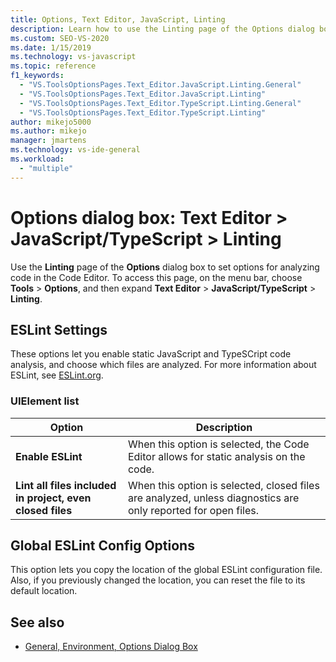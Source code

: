 ```yaml
---
title: Options, Text Editor, JavaScript, Linting
description: Learn how to use the Linting page of the Options dialog box to set options for analyzing code in the Code Editor.
ms.custom: SEO-VS-2020
ms.date: 1/15/2019
ms.technology: vs-javascript
ms.topic: reference
f1_keywords:
  - "VS.ToolsOptionsPages.Text_Editor.JavaScript.Linting.General"
  - "VS.ToolsOptionsPages.Text_Editor.JavaScript.Linting"
  - "VS.ToolsOptionsPages.Text_Editor.TypeScript.Linting.General"
  - "VS.ToolsOptionsPages.Text_Editor.TypeScript.Linting"
author: mikejo5000
ms.author: mikejo
manager: jmartens
ms.technology: vs-ide-general
ms.workload:
  - "multiple"
---
```

# Options dialog box: Text Editor \> JavaScript/TypeScript \> Linting

Use the **Linting** page of the **Options** dialog box to set options for analyzing code in the Code Editor. To access this page, on the menu bar, choose **Tools** > **Options**, and then expand **Text Editor** > **JavaScript/TypeScript** > **Linting**.

## ESLint Settings

These options let you enable static JavaScript and TypeSCript code analysis, and choose which files are analyzed. For more information about ESLint, see [ESLint.org](https://eslint.org/).

### UIElement list

|Option|Description|
|------------|-----------------|
|**Enable ESLint**|When this option is selected, the Code Editor allows for static analysis on the code.|
|**Lint all files included in project, even closed files**|When this option is selected, closed files are analyzed, unless diagnostics are only reported for open files.|

## Global ESLint Config Options

This option lets you copy the location of the global ESLint configuration file. Also, if you previously changed the location, you can reset the file to its default location.

## See also

- [General, Environment, Options Dialog Box](../../ide/reference/general-environment-options-dialog-box.md)